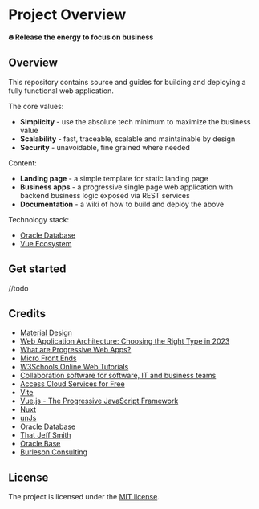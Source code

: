 # Project Overview

**🔥 Release the energy to focus on business**

## Overview

This repository contains source and guides for building and deploying a fully functional web application.

The core values:

- **Simplicity** - use the absolute tech minimum to maximize the business value
- **Scalability** - fast, traceable, scalable and maintainable by design
- **Security** - unavoidable, fine grained where needed  

Content:

- **Landing page** - a simple template for static landing page
- **Business apps** - a progressive single page web application with backend business logic exposed via REST services
- **Documentation** - a wiki of how to build and deploy the above

Technology stack:

- [Oracle Database](https://www.oracle.com/database/)
- [Vue Ecosystem](https://vuejs.org/)

## Get started

//todo

## Credits

- [Material Design](https://material.io/design/introduction)
- [Web Application Architecture: Choosing the Right Type in 2023](https://mobidev.biz/blog/web-application-architecture-types)
- [What are Progressive Web Apps?](https://web.dev/what-are-pwas/)
- [Micro Front Ends](https://micro-frontends.org/)
- [W3Schools Online Web Tutorials](https://www.w3schools.com/)
- [Collaboration software for software, IT and business teams](https://www.atlassian.com/)
- [Access Cloud Services for Free](https://www.oracle.com/cloud/free/) 
- [Vite](https://vitejs.dev/) 
- [Vue.js - The Progressive JavaScript Framework](https://vuejs.org/) 
- [Nuxt](https://nuxt.com/)
- [unJs](https://unjs.io/)
- [Oracle Database](https://www.oracle.com/database/)
- [That Jeff Smith](https://www.thatjeffsmith.com/) 
- [Oracle Base](https://oracle-base.com/)
- [Burleson Consulting](https://www.cityofoakscremation.com/obituaries/donald-1/)

## License

The project is licensed under the [MIT license](https://opensource.org/license/mit/).
